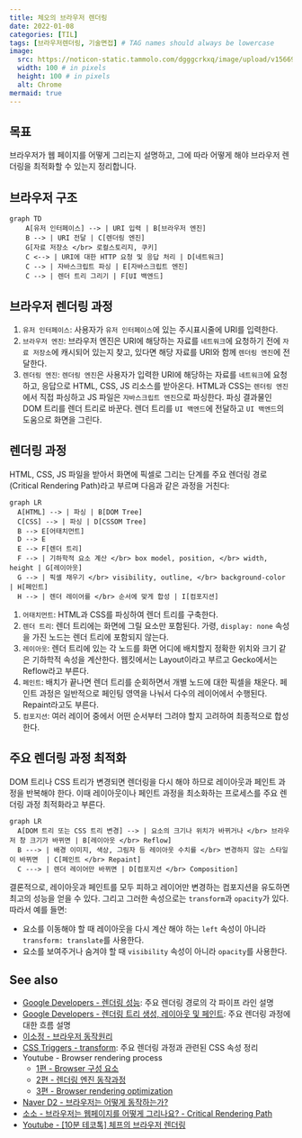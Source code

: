 ```yaml
---
title: 체오의 브라우저 렌더링
date: 2022-01-08
categories: [TIL]
tags: [브라우저렌더링, 기술면접] # TAG names should always be lowercase
image:
  src: https://noticon-static.tammolo.com/dgggcrkxq/image/upload/v1566915196/noticon/rz3wogtdk6lbpejrxsbp.png
  width: 100 # in pixels
  height: 100 # in pixels
  alt: Chrome
mermaid: true
---
```


## 목표

브라우저가 웹 페이지를 어떻게 그리는지 설명하고, 그에 따라 어떻게 해야 브라우저 렌더링을 최적화할 수 있는지 정리합니다.

## 브라우저 구조

```mermaid
graph TD
    A[유저 인터페이스] --> | URI 입력 | B[브라우저 엔진]
    B --> | URI 전달 | C[렌더링 엔진]
    G[자료 저장소 </br> 로컬스토리지, 쿠키]
    C <--> | URI에 대한 HTTP 요청 및 응답 처리 | D[네트워크]
    C --> | 자바스크립트 파싱 | E[자바스크립트 엔진]
    C --> | 렌더 트리 그리기 | F[UI 백엔드]
```

## 브라우저 렌더링 과정

1. `유저 인터페이스`: 사용자가 `유저 인터페이스`에 있는 주시표시줄에 URI를 입력한다.
2. `브라우저 엔진`: 브라우저 엔진은 URI에 해당하는 자료를 `네트워크`에 요청하기 전에 `자료 저장소`에 캐시되어 있는지 찾고, 있다면 해당 자료를 URI와 함께 `렌더링 엔진`에 전달한다.
3. `렌더링 엔진`: `렌더링 엔진`은 사용자가 입력한 URI에 해당하는 자료를 `네트워크`에 요청하고, 응답으로 HTML, CSS, JS 리소스를 받아온다. HTML과 CSS는 `렌더링 엔진`에서 직접 파싱하고 JS 파일은 `자바스크립트 엔진`으로 파싱한다. 파싱 결과물인 DOM 트리를 렌더 트리로 바꾼다. 렌더 트리를 `UI 백엔드`에 전달하고 `UI 백엔드`의 도움으로 화면을 그린다.

## 렌더링 과정

HTML, CSS, JS 파일을 받아서 화면에 픽셀로 그리는 단계를 주요 렌더링 경로(Critical Rendering Path)라고 부르며 다음과 같은 과정을 거친다:

```mermaid
graph LR
  A[HTML] --> | 파싱 | B[DOM Tree]
  C[CSS] --> | 파싱 | D[CSSOM Tree]
  B --> E[어태치먼트]
  D --> E
  E --> F[렌더 트리]
  F --> | 기하학적 요소 계산 </br> box model, position, </br> width, height | G[레이아웃]
  G --> | 픽셀 채우기 </br> visibility, outline, </br> background-color | H[페인트]
  H --> | 렌더 레이어를 </br> 순서에 맞게 합성 | I[컴포지션]
```

1. `어태치먼트`: HTML과 CSS를 파싱하여 렌더 트리를 구축한다.
2. `렌더 트리`: 렌더 트리에는 화면에 그릴 요소만 포함된다. 가령, `display: none` 속성을 가진 노드는 렌더 트리에 포함되지 않는다.
3. `레이아웃`: 렌더 트리에 있는 각 노드를 화면 어디에 배치할지 정확한 위치와 크기 같은 기하학적 속성을 계산한다. 웹킷에서는 Layout이라고 부르고 Gecko에서는 Reflow라고 부른다.
4. `페인트`: 배치가 끝나면 렌더 트리를 순회하면서 개별 노드에 대한 픽셀을 채운다. 페인트 과정은 일반적으로 페인팅 영역을 나눠서 다수의 레이어에서 수행된다. Repaint라고도 부른다.
5. `컴포지션`: 여러 레이어 중에서 어떤 순서부터 그려야 할지 고려하여 최종적으로 합성한다.

## 주요 렌더링 과정 최적화

DOM 트리나 CSS 트리가 변경되면 렌더링을 다시 해야 하므로 레이아웃과 페인트 과정을 반복해야 한다. 이때 레이아웃이나 페인트 과정을 최소화하는 프로세스를 주요 렌더링 과정 최적화라고 부른다.

```mermaid
graph LR
  A[DOM 트리 또는 CSS 트리 변경] --> | 요소의 크기나 위치가 바뀌거나 </br> 브라우저 창 크기가 바뀌면 | B[레이아웃 </br> Reflow]
  B ---> | 배경 이미지, 색상, 그림자 등 레이아웃 수치를 </br> 변경하지 않는 스타일이 바뀌면  | C[페인트 </br> Repaint]
  C ---> | 렌더 레이어만 바뀌면 | D[컴포지션 </br> Composition]
```

결론적으로, 레이아웃과 페인트를 모두 피하고 레이어만 변경하는 컴포지션을 유도하면 최고의 성능을 얻을 수 있다. 그리고 그러한 속성으로는 `transform`과 `opacity`가 있다. 따라서 예를 들면:

- 요소를 이동해야 할 때 레이아웃을 다시 계산 해야 하는 `left` 속성이 아니라 `transform: translate`를 사용한다.
- 요소를 보여주거나 숨겨야 할 때 `visibility` 속성이 아니라 `opacity`를 사용한다.

## See also

- [Google Developers - 렌더링 성능](https://developers.google.com/web/fundamentals/performance/rendering?hl=ko): 주요 렌더링 경로의 각 파이프 라인 설명
- [Google Developers - 렌더링 트리 생성, 레이아웃 및 페인트](https://developers.google.com/web/fundamentals/performance/critical-rendering-path/render-tree-construction?hl=ko): 주요 렌더링 과정에 대한 흐름 설명
- [이소정 - 브라우저 동작원리](https://present.do/presentations/6187b87b8eb0d57ea69fd5ac?page=25)
- [CSS Triggers - transform](https://csstriggers.com/transform): 주요 렌더링 과정과 관련된 CSS 속성 정리
- Youtube - Browser rendering process
  - [1편 - Browser 구성 요소](https://www.youtube.com/watch?v=oLC_QYPmtS0)
  - [2편 - 렌더링 엔진 동작과정](https://www.youtube.com/watch?v=EBe-OHkf9w8)
  - [3편 - Browser rendering optimization](https://www.youtube.com/watch?v=G4eQziVzCTE)
- [Naver D2 - 브라우저는 어떻게 동작하는가?](https://d2.naver.com/helloworld/59361)
- [소소 - 브라우저는 웹페이지를 어떻게 그리나요? - Critical Rendering Path](https://m.post.naver.com/viewer/postView.nhn?volumeNo=8431285&memberNo=34176766)
- [Youtube - [10분 테코톡] 체프의 브라우저 렌더링](https://www.youtube.com/watch?v=sJ14cWjrNis)
